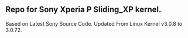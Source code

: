 Repo for Sony Xperia P Sliding_XP kernel.
---------------------------------------------------
Based on Latest Sony Source Code.
Updated From Linux Kernel v3.0.8 to 3.0.72.
